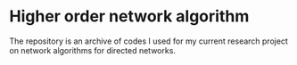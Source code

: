 # Higher order network algorithm
The repository is an archive of codes I used for my current research project on network algorithms for directed networks. 

